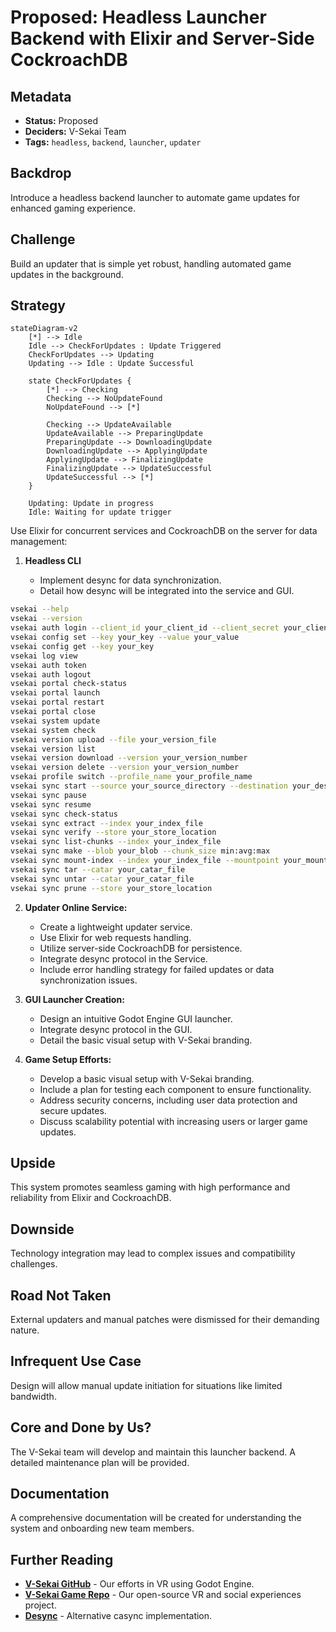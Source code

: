 # Proposed: Headless Launcher Backend with Elixir and Server-Side CockroachDB

## Metadata

- **Status:** Proposed
- **Deciders:** V-Sekai Team
- **Tags:** `headless`, `backend`, `launcher`, `updater`

## Backdrop

Introduce a headless backend launcher to automate game updates for enhanced gaming experience.

## Challenge

Build an updater that is simple yet robust, handling automated game updates in the background.

## Strategy

```mermaid
stateDiagram-v2
    [*] --> Idle
    Idle --> CheckForUpdates : Update Triggered
    CheckForUpdates --> Updating
    Updating --> Idle : Update Successful

    state CheckForUpdates {
        [*] --> Checking
        Checking --> NoUpdateFound
        NoUpdateFound --> [*]

        Checking --> UpdateAvailable
        UpdateAvailable --> PreparingUpdate
        PreparingUpdate --> DownloadingUpdate
        DownloadingUpdate --> ApplyingUpdate
        ApplyingUpdate --> FinalizingUpdate
        FinalizingUpdate --> UpdateSuccessful
        UpdateSuccessful --> [*]
    }

    Updating: Update in progress
    Idle: Waiting for update trigger
```

Use Elixir for concurrent services and CockroachDB on the server for data management:

1. **Headless CLI**

   - Implement desync for data synchronization.
   - Detail how desync will be integrated into the service and GUI.

```bash
vsekai --help
vsekai --version
vsekai auth login --client_id your_client_id --client_secret your_client_secret --redirect_uri your_redirect_uri --scope user:email
vsekai config set --key your_key --value your_value
vsekai config get --key your_key
vsekai log view
vsekai auth token
vsekai auth logout
vsekai portal check-status
vsekai portal launch
vsekai portal restart
vsekai portal close
vsekai system update
vsekai system check
vsekai version upload --file your_version_file
vsekai version list
vsekai version download --version your_version_number
vsekai version delete --version your_version_number
vsekai profile switch --profile_name your_profile_name
vsekai sync start --source your_source_directory --destination your_destination_directory
vsekai sync pause
vsekai sync resume
vsekai sync check-status
vsekai sync extract --index your_index_file
vsekai sync verify --store your_store_location
vsekai sync list-chunks --index your_index_file
vsekai sync make --blob your_blob --chunk_size min:avg:max
vsekai sync mount-index --index your_index_file --mountpoint your_mountpoint
vsekai sync tar --catar your_catar_file
vsekai sync untar --catar your_catar_file
vsekai sync prune --store your_store_location
```

2. **Updater Online Service:**

   - Create a lightweight updater service.
   - Use Elixir for web requests handling.
   - Utilize server-side CockroachDB for persistence.
   - Integrate desync protocol in the Service.
   - Include error handling strategy for failed updates or data synchronization issues.

3. **GUI Launcher Creation:**

   - Design an intuitive Godot Engine GUI launcher.
   - Integrate desync protocol in the GUI.
   - Detail the basic visual setup with V-Sekai branding.

4. **Game Setup Efforts:**
   - Develop a basic visual setup with V-Sekai branding.
   - Include a plan for testing each component to ensure functionality.
   - Address security concerns, including user data protection and secure updates.
   - Discuss scalability potential with increasing users or larger game updates.

## Upside

This system promotes seamless gaming with high performance and reliability from Elixir and CockroachDB.

## Downside

Technology integration may lead to complex issues and compatibility challenges.

## Road Not Taken

External updaters and manual patches were dismissed for their demanding nature.

## Infrequent Use Case

Design will allow manual update initiation for situations like limited bandwidth.

## Core and Done by Us?

The V-Sekai team will develop and maintain this launcher backend. A detailed maintenance plan will be provided.

## Documentation

A comprehensive documentation will be created for understanding the system and onboarding new team members.

## Further Reading

- [**V-Sekai GitHub**](https://github.com/v-sekai) - Our efforts in VR using Godot Engine.
- [**V-Sekai Game Repo**](https://github.com/v-sekai/v-sekai-game) - Our open-source VR and social experiences project.
- [**Desync**](https://github.com/folbricht/desync) - Alternative casync implementation.
